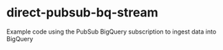 # direct-pubsub-bq-stream
Example code using the PubSub BigQuery subscription to ingest data into BigQuery
